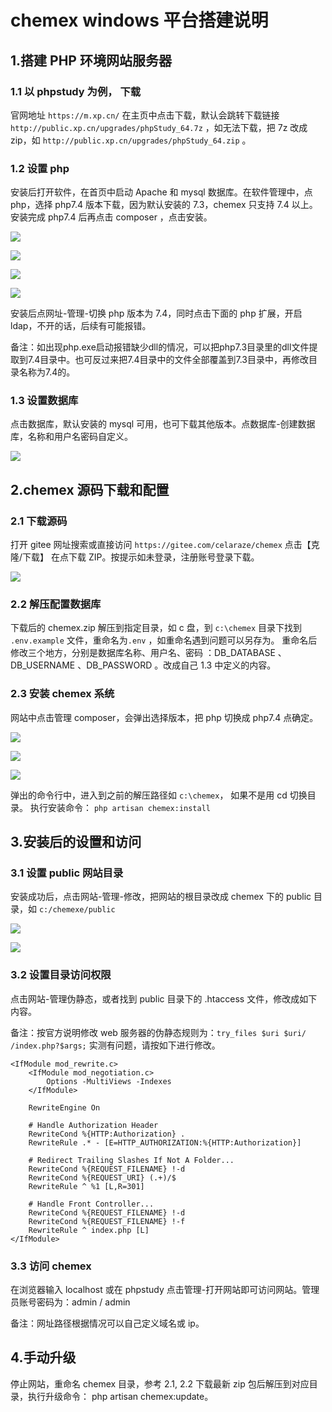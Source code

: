 # chemex windows 平台搭建说明

## 1.搭建 PHP 环境网站服务器

### 1.1 以 phpstudy 为例， 下载

官网地址 `https://m.xp.cn/` 在主页中点击下载，默认会跳转下载链接 `http://public.xp.cn/upgrades/phpStudy_64.7z` ，如无法下载，把 7z 改成 zip，如 `http://public.xp.cn/upgrades/phpStudy_64.zip` 。

### 1.2 设置 php

安装后打开软件，在首页中启动 Apache 和 mysql 数据库。在软件管理中，点 php，选择 php7.4 版本下载，因为默认安装的 7.3，chemex 只支持 7.4 以上。 安装完成 php7.4 后再点击 composer ，点击安装。

![](https://tva1.sinaimg.cn/large/008eGmZEly1gowcyqy3ypj30ln0b0q38.jpg)

![](https://tva1.sinaimg.cn/large/008eGmZEly1gowczgb14tj30lr0axjrf.jpg)



![](https://tva1.sinaimg.cn/large/008eGmZEgy1gowczxp5xvj30pe0bdjrh.jpg)

![](https://tva1.sinaimg.cn/large/008eGmZEgy1gowd0aocv2j30oc08u3yk.jpg)

安装后点网址-管理-切换 php 版本为 7.4，同时点击下面的 php 扩展，开启 ldap，不开的话，后续有可能报错。

备注：如出现php.exe启动报错缺少dll的情况，可以把php7.3目录里的dll文件提取到7.4目录中。也可反过来把7.4目录中的文件全部覆盖到7.3目录中，再修改目录名称为7.4的。

### 1.3 设置数据库

点击数据库，默认安装的 mysql 可用，也可下载其他版本。点数据库-创建数据库，名称和用户名密码自定义。

![](https://tva1.sinaimg.cn/large/008eGmZEgy1gowd0h0xpxj30m20c1t8p.jpg)

## 2.chemex 源码下载和配置

### 2.1 下载源码

打开 gitee 网址搜索或直接访问 `https://gitee.com/celaraze/chemex` 点击【克隆/下载】 在点下载 ZIP。按提示如未登录，注册账号登录下载。

![](https://tva1.sinaimg.cn/large/008eGmZEgy1gowd0p7wt6j30sl0b0jrp.jpg)

### 2.2 解压配置数据库

下载后的 chemex.zip 解压到指定目录，如 c 盘，到 `c:\chemex` 目录下找到 `.env.example` 文件，重命名为`.env` ，如重命名遇到问题可以另存为。 重命名后修改三个地方，分别是数据库名称、用户名、密码 ：DB_DATABASE 、DB_USERNAME 、DB_PASSWORD 。改成自己 1.3 中定义的内容。

### 2.3 安装 chemex 系统

网站中点击管理 composer，会弹出选择版本，把 php 切换成 php7.4 点确定。

![](https://tva1.sinaimg.cn/large/008eGmZEgy1gowd113l6fj30mf09agln.jpg)

![](https://tva1.sinaimg.cn/large/008eGmZEgy1gowd179bynj30lp09fglm.jpg)

![](https://tva1.sinaimg.cn/large/008eGmZEgy1gowd1fjyndj30h304kq2q.jpg)

弹出的命令行中，进入到之前的解压路径如 `c:\chemex`， 如果不是用 cd 切换目录。 执行安装命令： `php artisan chemex:install`

## 3.安装后的设置和访问

### 3.1 设置 public 网站目录

安装成功后，点击网站-管理-修改，把网站的根目录改成 chemex 下的 public 目录，如 `c:/chemexe/public`

![](https://tva1.sinaimg.cn/large/008eGmZEgy1gowd1mb60wj30m508tmx6.jpg)

![](https://tva1.sinaimg.cn/large/008eGmZEgy1gowd1tmw7bj30cr0ciaa1.jpg)

### 3.2 设置目录访问权限

点击网站-管理伪静态，或者找到 public 目录下的 .htaccess 文件，修改成如下内容。

备注：按官方说明修改 web 服务器的伪静态规则为：`try_files $uri $uri/ /index.php?$args;` 实测有问题，请按如下进行修改。

```
<IfModule mod_rewrite.c>
    <IfModule mod_negotiation.c>
        Options -MultiViews -Indexes
    </IfModule>

    RewriteEngine On

    # Handle Authorization Header
    RewriteCond %{HTTP:Authorization} .
    RewriteRule .* - [E=HTTP_AUTHORIZATION:%{HTTP:Authorization}]

    # Redirect Trailing Slashes If Not A Folder...
    RewriteCond %{REQUEST_FILENAME} !-d
    RewriteCond %{REQUEST_URI} (.+)/$
    RewriteRule ^ %1 [L,R=301]

    # Handle Front Controller...
    RewriteCond %{REQUEST_FILENAME} !-d
    RewriteCond %{REQUEST_FILENAME} !-f
    RewriteRule ^ index.php [L]
</IfModule>
```

### 3.3 访问 chemex

在浏览器输入 localhost 或在 phpstudy 点击管理-打开网站即可访问网站。管理员账号密码为：admin / admin

备注：网址路径根据情况可以自己定义域名或 ip。

## 4.手动升级

停止网站，重命名 chemex 目录，参考 2.1, 2.2 下载最新 zip 包后解压到对应目录，执行升级命令： php artisan chemex:update。

